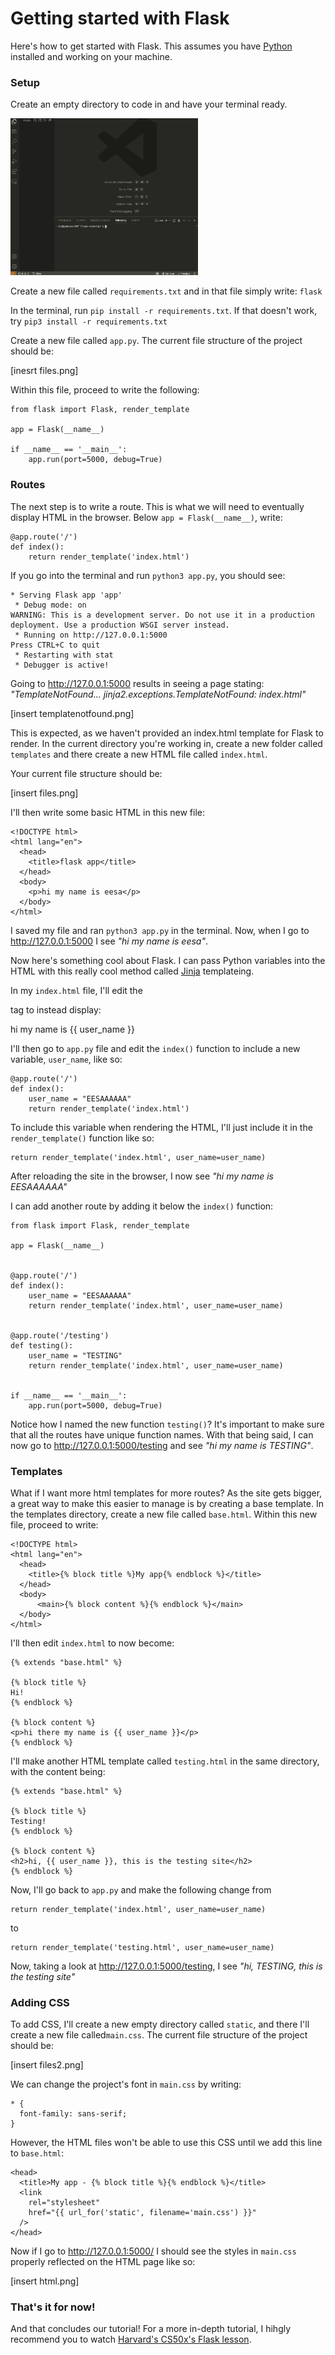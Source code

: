 # Getting started with Flask

Here's how to get started with Flask. This assumes you have [Python](https://www.python.org/downloads/) installed and working on your machine.

### Setup

Create an empty directory to code in and have your terminal ready.

<img src="https://raw.githubusercontent.com/eesazahed/slushies/refs/heads/main/static/images/vscode.png" width="300"><br />

Create a new file called `requirements.txt` and in that file simply write: `flask`

In the terminal, run `pip install -r requirements.txt`. If that doesn't work, try `pip3 install -r requirements.txt`

Create a new file called `app.py`. The current file structure of the project should be:

[inesrt files.png]

Within this file, proceed to write the following:

```
from flask import Flask, render_template

app = Flask(__name__)

if __name__ == '__main__':
    app.run(port=5000, debug=True)
```

### Routes

The next step is to write a route. This is what we will need to eventually display HTML in the browser. Below `app = Flask(__name__)`, write:

```
@app.route('/')
def index():
    return render_template('index.html')
```

If you go into the terminal and run `python3 app.py`, you should see:

```
* Serving Flask app 'app'
 * Debug mode: on
WARNING: This is a development server. Do not use it in a production deployment. Use a production WSGI server instead.
 * Running on http://127.0.0.1:5000
Press CTRL+C to quit
 * Restarting with stat
 * Debugger is active!
```

Going to http://127.0.0.1:5000 results in seeing a page stating: _"TemplateNotFound... jinja2.exceptions.TemplateNotFound: index.html"_

[insert templatenotfound.png]

This is expected, as we haven't provided an index.html template for Flask to render. In the current directory you're working in, create a new folder called `templates` and there create a new HTML file called `index.html`.

Your current file structure should be:

[insert files.png]

I'll then write some basic HTML in this new file:

```
<!DOCTYPE html>
<html lang="en">
  <head>
    <title>flask app</title>
  </head>
  <body>
    <p>hi my name is eesa</p>
  </body>
</html>
```

I saved my file and ran `python3 app.py` in the terminal. Now, when I go to http://127.0.0.1:5000 I see _"hi my name is eesa"_.

Now here's something cool about Flask. I can pass Python variables into the HTML with this really cool method called [Jinja](https://jinja.palletsprojects.com/en/stable/nativetypes/#examples) templateing.

In my `index.html` file, I'll edit the <p> tag to instead display:

<p>hi my name is {{ user_name }}</p>

I'll then go to `app.py` file and edit the `index()` function to include a new variable, `user_name`, like so:

```
@app.route('/')
def index():
    user_name = "EESAAAAAA"
    return render_template('index.html')
```

To include this variable when rendering the HTML, I'll just include it in the `render_template()` function like so:

```
return render_template('index.html', user_name=user_name)
```

After reloading the site in the browser, I now see _"hi my name is EESAAAAAA"_

I can add another route by adding it below the `index()` function:

```
from flask import Flask, render_template

app = Flask(__name__)


@app.route('/')
def index():
    user_name = "EESAAAAAA"
    return render_template('index.html', user_name=user_name)


@app.route('/testing')
def testing():
    user_name = "TESTING"
    return render_template('index.html', user_name=user_name)


if __name__ == '__main__':
    app.run(port=5000, debug=True)
```

Notice how I named the new function `testing()`? It's important to make sure that all the routes have unique function names. With that being said, I can now go to http://127.0.0.1:5000/testing and see _"hi my name is TESTING"_.

### Templates

What if I want more html templates for more routes? As the site gets bigger, a great way to make this easier to manage is by creating a base template. In the templates directory, create a new file called `base.html`. Within this new file, proceed to write:

```
<!DOCTYPE html>
<html lang="en">
  <head>
    <title>{% block title %}My app{% endblock %}</title>
  </head>
  <body>
      <main>{% block content %}{% endblock %}</main>
  </body>
</html>
```

I'll then edit `index.html` to now become:

```
{% extends "base.html" %}

{% block title %}
Hi!
{% endblock %}

{% block content %}
<p>hi there my name is {{ user_name }}</p>
{% endblock %}
```

I'll make another HTML template called `testing.html` in the same directory, with the content being:

```
{% extends "base.html" %}

{% block title %}
Testing!
{% endblock %}

{% block content %}
<h2>hi, {{ user_name }}, this is the testing site</h2>
{% endblock %}
```

Now, I'll go back to `app.py` and make the following change from

```
return render_template('index.html', user_name=user_name)
```

to

```
return render_template('testing.html', user_name=user_name)
```

Now, taking a look at http://127.0.0.1:5000/testing, I see _"hi, TESTING, this is the testing site"_

### Adding CSS

To add CSS, I'll create a new empty directory called `static`, and there I'll create a new file called`main.css`. The current file structure of the project should be:

[insert files2.png]

We can change the project's font in `main.css` by writing:

```
* {
  font-family: sans-serif;
}
```

However, the HTML files won't be able to use this CSS until we add this line to `base.html`:

```
<head>
  <title>My app - {% block title %}{% endblock %}</title>
  <link
    rel="stylesheet"
    href="{{ url_for('static', filename='main.css') }}"
  />
</head>
```

Now if I go to http://127.0.0.1:5000/ I should see the styles in `main.css` properly reflected on the HTML page like so:

[insert html.png]

### That's it for now!

And that concludes our tutorial! For a more in-depth tutorial, I hihgly recommend you to watch [Harvard's CS50x's Flask lesson](https://cs50.harvard.edu/x/weeks/9/).

